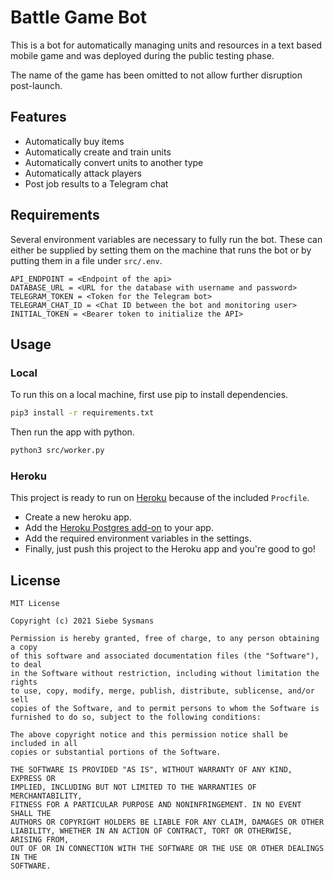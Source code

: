 # Battle Game Bot

This is a bot for automatically managing units and resources in a text based mobile game and was deployed during the public testing phase.

The name of the game has been omitted to not allow further disruption post-launch.

## Features

- Automatically buy items
- Automatically create and train units
- Automatically convert units to another type
- Automatically attack players
- Post job results to a Telegram chat

## Requirements

Several environment variables are necessary to fully run the bot. These can either be supplied by setting them on the machine that runs the bot or by putting them in a file under `src/.env`.

```properties
API_ENDPOINT = <Endpoint of the api>
DATABASE_URL = <URL for the database with username and password>
TELEGRAM_TOKEN = <Token for the Telegram bot>
TELEGRAM_CHAT_ID = <Chat ID between the bot and monitoring user>
INITIAL_TOKEN = <Bearer token to initialize the API>
```
## Usage

### Local

To run this on a local machine, first use pip to install dependencies.

```bash
pip3 install -r requirements.txt
```

Then run the app with python.

```bash
python3 src/worker.py
```

### Heroku

This project is ready to run on [Heroku](https://heroku.com) because of the included `Procfile`.

- Create a new heroku app.
- Add the [Heroku Postgres add-on](https://elements.heroku.com/addons/heroku-postgresql) to your app.
- Add the required environment variables in the settings.
- Finally, just push this project to the Heroku app and you're good to go!

## License

```
MIT License

Copyright (c) 2021 Siebe Sysmans

Permission is hereby granted, free of charge, to any person obtaining a copy
of this software and associated documentation files (the "Software"), to deal
in the Software without restriction, including without limitation the rights
to use, copy, modify, merge, publish, distribute, sublicense, and/or sell
copies of the Software, and to permit persons to whom the Software is
furnished to do so, subject to the following conditions:

The above copyright notice and this permission notice shall be included in all
copies or substantial portions of the Software.

THE SOFTWARE IS PROVIDED "AS IS", WITHOUT WARRANTY OF ANY KIND, EXPRESS OR
IMPLIED, INCLUDING BUT NOT LIMITED TO THE WARRANTIES OF MERCHANTABILITY,
FITNESS FOR A PARTICULAR PURPOSE AND NONINFRINGEMENT. IN NO EVENT SHALL THE
AUTHORS OR COPYRIGHT HOLDERS BE LIABLE FOR ANY CLAIM, DAMAGES OR OTHER
LIABILITY, WHETHER IN AN ACTION OF CONTRACT, TORT OR OTHERWISE, ARISING FROM,
OUT OF OR IN CONNECTION WITH THE SOFTWARE OR THE USE OR OTHER DEALINGS IN THE
SOFTWARE.
```

